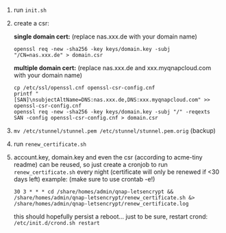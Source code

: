 1. run `init.sh`
2. create a csr:

	**single domain cert:** (replace nas.xxx.de with your domain name)
	```
	openssl req -new -sha256 -key keys/domain.key -subj "/CN=nas.xxx.de" > domain.csr
	```

	**multiple domain cert:** (replace nas.xxx.de and xxx.myqnapcloud.com with your domain name)
	```
	cp /etc/ssl/openssl.cnf openssl-csr-config.cnf
	printf "[SAN]\nsubjectAltName=DNS:nas.xxx.de,DNS:xxx.myqnapcloud.com" >> openssl-csr-config.cnf
	openssl req -new -sha256 -key keys/domain.key -subj "/" -reqexts SAN -config openssl-csr-config.cnf > domain.csr
	``` 
4. `mv /etc/stunnel/stunnel.pem /etc/stunnel/stunnel.pem.orig` (backup)
5. run `renew_certificate.sh`
6. account.key, domain.key and even the csr (according to acme-tiny readme) can be reused, so just create a cronjob to run `renew_certificate.sh` every night (certificate will only be renewed if <30 days left)
    example: (make sure to use crontab -e!)
    ```
    30 3 * * * cd /share/homes/admin/qnap-letsencrypt && /share/homes/admin/qnap-letsencrypt/renew_certificate.sh &> /share/homes/admin/qnap-letsencrypt/renew_certificate.log
    ```
    this should hopefully persist a reboot...
    just to be sure, restart crond: `/etc/init.d/crond.sh restart` 